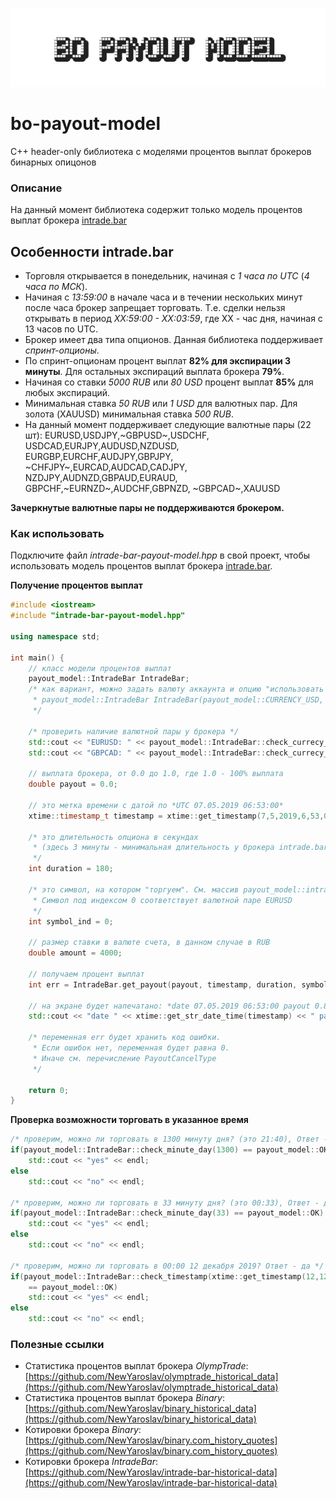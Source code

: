![logo](doc/logo-640-160.png)
# bo-payout-model
С++ header-only библиотека с моделями процентов выплат брокеров бинарных опицонов

### Описание

На данный момент библиотека содержит только модель процентов выплат брокера [intrade.bar](www.intrade.bar/67204)

## Особенности intrade.bar

- Торговля открывается в понедельник, начиная с *1 часа по UTC* (*4 часа по МСК*).
- Начиная с *13:59:00* в начале часа и в течении нескольких минут после часа брокер запрещает торговать. 
Т.е. сделки нельзя открывать в период *XX:59:00 - XX:03:59*, где XX - час дня, начиная с 13 часов по UTC.
- Брокер имеет два типа опционов. Данная библиотека поддерживает *спринт-опционы*.
- По спринт-опционам процент выплат **82% для экспирации 3 минуты**. Для остальных экспираций выплата брокера **79%**.
- Начиная со ставки *5000 RUB* или *80 USD* процент выплат **85%** для любых экспираций.
- Минимальная ставка *50 RUB* или *1 USD* для валютных пар. Для золота (XAUUSD) минимальная ставка *500 RUB*.
- На данный момент поддерживает следующие валютные пары (22 шт): 
	EURUSD,USDJPY,~GBPUSD~,USDCHF,
	USDCAD,EURJPY,AUDUSD,NZDUSD,
	EURGBP,EURCHF,AUDJPY,GBPJPY,
	~CHFJPY~,EURCAD,AUDCAD,CADJPY,
	NZDJPY,AUDNZD,GBPAUD,EURAUD,
	GBPCHF,~EURNZD~,AUDCHF,GBPNZD,
	~GBPCAD~,XAUUSD

**Зачеркнутые валютные пары не поддерживаются брокером.**

### Как использовать

Подключите файл *intrade-bar-payout-model.hpp* в свой проект, чтобы использовать модель процентов выплат брокера [intrade.bar](www.intrade.bar/67204).

**Получение процентов выплат**

```C++
#include <iostream>
#include "intrade-bar-payout-model.hpp"

using namespace std;

int main() {
	// класс модели процентов выплат
    payout_model::IntradeBar IntradeBar;
	/* как вариант, можно задать валюту аккаунта и опцию "использовать последние условия брокера"
	 * payout_model::IntradeBar IntradeBar(payout_model::CURRENCY_USD, true);
	 */
	 
	/* проверить наличие валютной пары у брокера */
	std::cout << "EURUSD: " << payout_model::IntradeBar::check_currecy_pair_name("EURUSD") << endl;
    std::cout << "GBPCAD: " << payout_model::IntradeBar::check_currecy_pair_name("GBPCAD") << endl;

	// выплата брокера, от 0.0 до 1.0, где 1.0 - 100% выплата
    double payout = 0.0;
	
	// это метка времени с датой по *UTC 07.05.2019 06:53:00*
	xtime::timestamp_t timestamp = xtime::get_timestamp(7,5,2019,6,53,00); 
	
	/* это длительность опциона в секундах 
	 * (здесь 3 минуты - минимальная длительность у брокера intrade.bar
	 */
	int duration = 180;
	
	/* это символ, на котором "торгуем". См. массив payout_model::intrade_bar_currency_pairs
	 * Символ под индексом 0 соответствует валютной паре EURUSD
	 */
	int symbol_ind = 0;
	
	// размер ставки в валюте счета, в данном случае в RUB
	double amount = 4000;
	
	// получаем процент выплат
    int err = IntradeBar.get_payout(payout, timestamp, duration, symbol_ind, amount);
	
	// на экране будет напечатано: *date 07.05.2019 06:53:00 payout 0.82*
    std::cout << "date " << xtime::get_str_date_time(timestamp) << " payout " << payout << std::endl;
	
	/* переменная err будет хранить код ошибки. 
	 * Если ошибок нет, переменная будет равна 0. 
	 * Иначе см. перечисление PayoutCancelType
	 */

    return 0;
}
```

**Проверка возможности торговать в указанное время**

```C++
/* проверим, можно ли торговать в 1300 минуту дня? (это 21:40), Ответ - нет */
if(payout_model::IntradeBar::check_minute_day(1300) == payout_model::OK)
	std::cout << "yes" << endl;
else 
	std::cout << "no" << endl;

/* проверим, можно ли торговать в 33 минуту дня? (это 00:33), Ответ - да */
if(payout_model::IntradeBar::check_minute_day(33) == payout_model::OK)
	std::cout << "yes" << endl;
else
	std::cout << "no" << endl;
	
/* проверим, можно ли торговать в 00:00 12 декабря 2019? Ответ - да */
if(payout_model::IntradeBar::check_timestamp(xtime::get_timestamp(12,12,2019,0,0,0))
	== payout_model::OK)
	std::cout << "yes" << endl;
else
	std::cout << "no" << endl;

```


### Полезные ссылки

* Статистика процентов выплат брокера *OlympTrade*: [https://github.com/NewYaroslav/olymptrade_historical_data](https://github.com/NewYaroslav/olymptrade_historical_data)
* Статистика процентов выплат брокера *Binary*: [https://github.com/NewYaroslav/binary_historical_data](https://github.com/NewYaroslav/binary_historical_data)
* Котировки брокера *Binary*: [https://github.com/NewYaroslav/binary.com_history_quotes](https://github.com/NewYaroslav/binary.com_history_quotes)
* Котировки брокера *IntradeBar*: [https://github.com/NewYaroslav/intrade-bar-historical-data](https://github.com/NewYaroslav/intrade-bar-historical-data)


